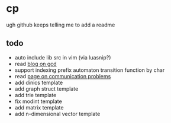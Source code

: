 # cp

ugh github keeps telling me to add a readme

## todo
- auto include lib src in vim (via luasnip?)
- read [blog on gcd](https://codeforces.com/blog/entry/146546)
- support indexing prefix automaton transition function by char
- read [page on communication problems](https://usaco.guide/adv/interactive?lang=cpp#communication-problems)
- add dinics template
- add graph struct template
- add trie template
- fix modint template
- add matrix template
- add n-dimensional vector template
